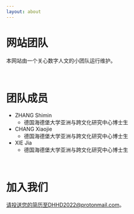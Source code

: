 ```yaml
---
layout: about 
---
```


# 网站团队
本网站由一个关心数字人文的小团队运行维护。

<br/>

# 团队成员
* ZHANG Shimin
  * 德国海德堡大学亚洲与跨文化研究中心博士生
* CHANG Xiaojie
  * 德国海德堡大学亚洲与跨文化研究中心博士生
* XIE Jia
  * 德国海德堡大学亚洲与跨文化研究中心博士生


<br/>

# 加入我们
请投送您的简历至DHHD2022@protonmail.com。